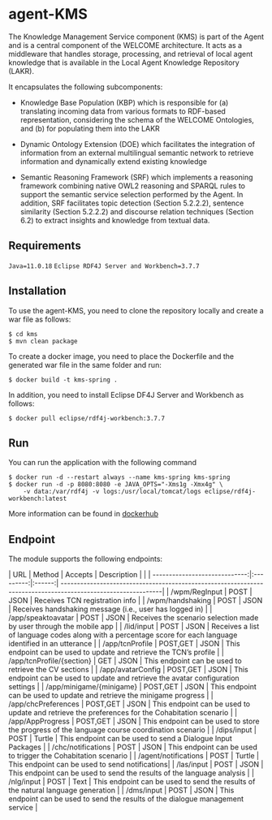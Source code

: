 # agent-KMS
The Knowledge Management Service component (KMS) is part of the Agent and is a central component of the WELCOME architecture. It acts as a middleware that handles storage, processing, and retrieval of local agent knowledge that is available in the Local Agent Knowledge Repository (LAKR). 

It encapsulates the following subcomponents:

* Knowledge Base Population (KBP) which is responsible for (a) translating incoming data from various formats to RDF-based representation, considering the schema of the WELCOME Ontologies, and (b) for populating them into the LAKR

* Dynamic Ontology Extension (DOE) which facilitates the integration of information from an external multilingual semantic network to retrieve information and dynamically extend existing knowledge

* Semantic Reasoning Framework (SRF) which implements a reasoning framework combining native OWL2 reasoning and SPARQL rules to support the semantic service selection performed by the Agent. In addition, SRF facilitates topic detection (Section 5.2.2.2), sentence similarity (Section 5.2.2.2) and discourse relation techniques (Section 6.2) to extract insights and knowledge from textual data.


## Requirements
`Java=11.0.18` 
`Eclipse RDF4J Server and Workbench=3.7.7` 

## Installation 
To use the agent-KMS, you need to clone the repository locally and 
create a war file as follows:
```
$ cd kms
$ mvn clean package
```
To create a docker image, you need to place the Dockerfile and
the generated war file in the same folder and run:
```
$ docker build -t kms-spring .
```

In addition, you need to install Eclipse DF4J Server and Workbench
as follows:
```
$ docker pull eclipse/rdf4j-workbench:3.7.7
```


## Run 
You can run the application with the following command 
```
$ docker run -d --restart always --name kms-spring kms-spring
$ docker run -d -p 8080:8080 -e JAVA_OPTS="-Xms1g -Xmx4g" \
	-v data:/var/rdf4j -v logs:/usr/local/tomcat/logs eclipse/rdf4j-workbench:latest
```

More information can be found in [dockerhub](https://hub.docker.com/r/eclipse/rdf4j-workbench)

## Endpoint

The module supports the following endpoints:

| URL | Method | Accepts | Description |
|
| -----------------------------:|:---------:|:------:| -------------------------------------------------------------------------------------------------------------|
| /wpm/RegInput                 | POST      | JSON   | Receives TCN registration info |
| /wpm/handshaking              | POST      | JSON   | Receives handshaking message (i.e., user has logged in) |
| /app/speaktoavatar            | POST      | JSON   | Receives the scenario selection made by user through the mobile app |
| /lid/input                    | POST      | JSON   | Receives a list of language codes along with a percentage score for each language identified in an utterance |
| /app/tcnProfile               | POST,GET  | JSON   | This endpoint can be used to update and retrieve the TCN’s profile |
| /app/tcnProfile/{section}     | GET       | JSON   | This endpoint can be used to retrieve the CV sections |
| /app/avatarConfig             | POST,GET  | JSON   | This endpoint can be used to update and retrieve the avatar configuration settings |
| /app/minigame/{minigame}      | POST,GET  | JSON   | This endpoint can be used to update and retrieve the minigame progress |
| /app/chcPreferences           | POST,GET  | JSON   | This endpoint can be used to update and retrieve the preferences for the Cohabitation scenario |
| /app/AppProgress              | POST,GET  | JSON   | This endpoint can be used to store the progress of the language course coordination scenario |
| /dips/input                   | POST      | Turtle | This endpoint can be used to send a Dialogue Input Packages |
| /chc/notifications            | POST      | JSON   | This endpoint can be used to trigger the Cohabitation scenario |
| /agent/notifications          | POST      | Turtle | This endpoint can be used to send notifications|
| /las/input                    | POST      | JSON   | This endpoint can be used to send the results of the language analysis |
| /nlg/input                    | POST      | Text   | This endpoint can be used to send the results of the natural language generation |
| /dms/input                    | POST      | JSON   | This endpoint can be used to send the results of the dialogue management service |

